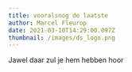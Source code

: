 ```yaml
---
title: vooralsnog de laatste
author: Marcel Fleurop
date: 2021-03-10T14:29:00.097Z
thumbnail: /images/ds_logo.png
---
```

Jawel daar zul je hem hebben hoor